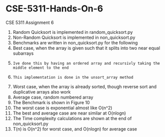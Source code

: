# CSE-5311-Hands-On-6
CSE 5311 Assignment 6

1. Random Quicksort is implemented in random_quicksort.py
2. Non-Random Quicksort is implemented in non_quicksort.py
3. Benchmarks are written in non_quicksort.py for the following
4.   Best case, when the array is given such that it splits into two near equal subarrays
5.     Ive done this by having an ordered array and recursivly taking the middle element to the end
6.     This implementation is done in the unsort_array method
7.   Worst case, when the array is already sorted, though reverse sort and duplicative arrays also work
8.   Average case, random numbered array
9. The Benchmark is shown in Figure 10
10.   The worst case is exponential almost like O(n^2)
11.   The best and average case are near similar at O(nlogn)
12. The Time complexity calculations are shown at the end of non_quicksort.py
13.   T(n) is O(n^2) for worst case, and O(nlogn) for average case
